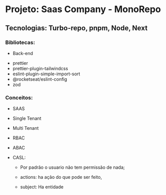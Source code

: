 # Projeto: Saas Company - MonoRepo

## Tecnologias: Turbo-repo, pnpm, Node, Next

### Bibliotecas:

- Back-end

* prettier
* prettier-plugin-tailwindcss
* eslint-plugin-simple-import-sort
* @rocketseat/eslint-config
* zod

### Conceitos:

- SAAS

- Single Tenant
- Multi Tenant

- RBAC
- ABAC

- CASL:

  - Por padrão o usuario não tem permissão de nada;

  - actions: ha ação do que pode ser feito,
  - subject: Ha entidade
